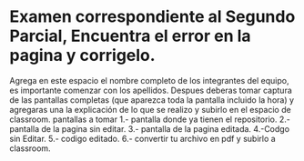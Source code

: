 # Examen correspondiente al Segundo Parcial, Encuentra el error en la pagina y corrigelo. 
Agrega en este espacio el nombre completo de los integrantes del equipo, es importante comenzar con los apellidos.
Despues deberas tomar captura de las pantallas completas (que aparezca toda la pantalla incluido la hora) y agregaras una  la explicación de lo que se realizo  y subirlo en el espacio de classroom.
pantallas a tomar 1.- pantalla donde ya tienen el repositorio. 2.- pantalla de la pagina sin editar. 3.- pantalla de la pagina editada. 4.-Codgo sin Editar. 5.- codigo editado.
6.- convertir tu archivo en pdf y subirlo a classroom.
